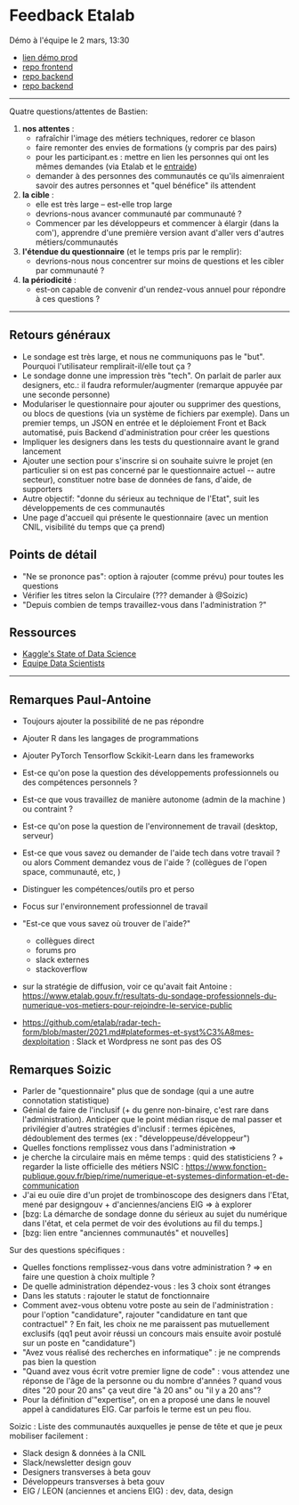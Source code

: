 # Feedback Etalab
Démo à l'équipe le 2 mars, 13:30

- [lien démo prod](http://radartech-preprod.app.etalab.studio/)
- [repo frontend](https://github.com/etalab/radar-tech-frontend/)
- [repo backend](https://github.com/etalab/radar-tech-backend/)
- [repo backend](https://github.com/etalab/radar-tech-form/)

---

Quatre questions/attentes de Bastien:
1. **nos attentes** : 
    - rafraîchir l'image des métiers techniques, redorer ce blason
    - faire remonter des envies de formations (y compris par des pairs)
    - pour les participant.es : mettre en lien les personnes qui ont les mêmes demandes (via Etalab et le [entraide](https://entraide.app.etalab.studio/))
    - demander à des personnes des communautés ce qu'ils aimenraient savoir des autres personnes et "quel bénéfice" ils attendent
3. **la cible** : 
    - elle est très large – est-elle trop large 
    - devrions-nous avancer communauté par communauté ?
    - Commencer par les développeurs et commencer à élargir (dans la com'), apprendre d'une première version avant d'aller vers d'autres métiers/communautés
4. **l'étendue du questionnaire** (et le temps pris par le remplir):
    - devrions-nous nous concentrer sur moins de questions et les cibler par communauté ?
6. **la périodicité** :
    - est-on capable de convenir d'un rendez-vous annuel pour répondre à ces questions ?

---

## Retours généraux
- Le sondage est très large, et nous ne communiquons pas le "but". Pourquoi l'utilisateur remplirait-il/elle tout ça ?
- Le sondage donne une impression très "tech". On parlait de parler aux designers, etc.: il faudra reformuler/augmenter (remarque appuyée par une seconde personne)
- Modulariser le questionnaire pour ajouter ou supprimer des questions, ou blocs de questions (via un système de fichiers par exemple). Dans un premier temps, un JSON en entrée et le déploiement Front et Back automatisé, puis Backend d'administration pour créer les questions
- Impliquer les designers dans les tests du questionnaire avant le grand lancement
- Ajouter une section pour s'inscrire si on souhaite suivre le projet (en particulier si on est pas concerné par le questionnaire actuel -- autre secteur), constituer notre base de données de fans, d'aide, de supporters
- Autre objectif: "donne du sérieux au technique de l'Etat", suit les développements de ces communautés
- Une page d'accueil qui présente le questionnaire (avec un mention CNIL, visibilité du temps que ça prend)

## Points de détail
- "Ne se prononce pas": option à rajouter (comme prévu) pour toutes les questions
- Vérifier les titres selon la Circulaire (??? demander à @Soizic)
- "Depuis combien de temps travaillez-vous dans l'administration ?"

## Ressources
- [Kaggle's State of Data Science](https://www.kaggle.com/kaggle-survey-2020)
- [Equipe Data Scientists](https://pad.incubateur.net/ah88t_y-RQe3cjZIBHlFdQ#)

---

## Remarques Paul-Antoine
- Toujours ajouter la possibilité de ne pas répondre
- Ajouter R dans les langages de programmations
- Ajouter PyTorch Tensorflow Sckikit-Learn dans les frameworks
- Est-ce qu'on pose la question des développements professionnels ou des compétences personnels ?
- Est-ce que vous travaillez de manière autonome (admin de la machine ) ou contraint ?
- Est-ce qu'on pose la question de l'environnement de travail (desktop, serveur)
- Est-ce que vous savez ou demander de l'aide tech dans votre travail ? ou alors Comment demandez vous de l'aide ? (collègues de l'open space, communauté, etc, )
- Distinguer les compétences/outils pro et perso
- Focus sur l'environnement professionnel de travail
- "Est-ce que vous savez où trouver de l'aide?"
    - collègues direct
    - forums pro
    - slack externes
    - stackoverflow

- sur la stratégie de diffusion, voir ce qu'avait fait Antoine : https://www.etalab.gouv.fr/resultats-du-sondage-professionnels-du-numerique-vos-metiers-pour-rejoindre-le-service-public
- https://github.com/etalab/radar-tech-form/blob/master/2021.md#plateformes-et-syst%C3%A8mes-dexploitation : Slack et Wordpress ne sont pas des OS

## Remarques Soizic
- Parler de "questionnaire" plus que de sondage (qui a une autre connotation statistique) 
- Génial de faire de l'inclusif (+ du genre non-binaire, c'est rare dans l'administration). Anticiper que le point médian risque de mal passer et privilégier d'autres stratégies d'inclusif : termes épicènes, dédoublement des termes (ex : "développeuse/développeur")
- Quelles fonctions remplissez vous dans l'administration => 
- je cherche la circulaire mais en même temps : quid des statisticiens ? + regarder la liste officielle des métiers NSIC : https://www.fonction-publique.gouv.fr/biep/rime/numerique-et-systemes-dinformation-et-de-communication 
- J'ai eu ouïe dire d'un projet de trombinoscope des designers dans l'Etat, mené par designgouv + d'anciennes/anciens EIG => à explorer 
- [bzg: La démarche de sondage donne du sérieux au sujet du numérique dans l'état, et cela permet de voir des évolutions au fil du temps.]
- [bzg: lien entre "anciennes communautés" et nouvelles]

Sur des questions spécifiques : 
* Quelles fonctions remplissez-vous dans votre administration ? => en faire une question à choix multiple ? 
* De quelle administration dépendez-vous : les 3 choix sont étranges
* Dans les statuts : rajouter le statut de fonctionnaire
* Comment avez-vous obtenu votre poste au sein de l'administration : pour l'option "candidature", rajouter "candidature en tant que contractuel" ? En fait, les choix ne me paraissent pas mutuellement exclusifs (qq1 peut avoir réussi un concours mais ensuite avoir postulé sur un poste en "candidature")
* "Avez vous réalisé des recherches en informatique" : je ne comprends pas bien la question
* "Quand avez vous écrit votre premier ligne de code" : vous attendez une réponse de l'âge de la personne ou du nombre d'années ? quand vous dites "20 pour 20 ans" ça veut dire "à 20 ans" ou "il y a 20 ans"? 
* Pour la définition d'"expertise", on en a proposé une dans le nouvel appel à candidatures EIG. Car parfois le terme est un peu flou. 

Soizic : 
Liste des communautés auxquelles je pense de tête et que je peux mobiliser facilement :
* Slack design & données à la CNIL
* Slack/newsletter design gouv
* Designers transverses à beta gouv
* Développeurs transverses à beta gouv 
* EIG / LEON (anciennes et anciens EIG) : dev, data, design
